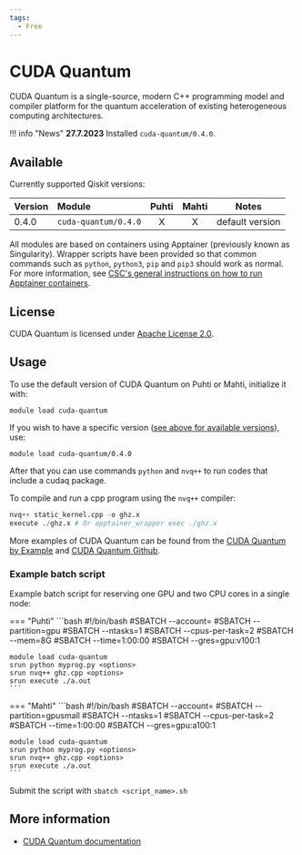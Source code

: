 ```yaml
---
tags:
  - Free
---
```


# CUDA Quantum

CUDA Quantum is a single-source, modern C++ programming model and compiler platform 
for the quantum acceleration of existing heterogeneous computing architectures.

!!! info "News"
     **27.7.2023** Installed `cuda-quantum/0.4.0`.

## Available

Currently supported Qiskit versions:

| Version | Module               | Puhti | Mahti | Notes           |
|:--------|:---------------------|:-----:|:-----:|-----------------|
| 0.4.0  | `cuda-quantum/0.4.0`  | X     | X     | default version |

All modules are based on containers using Apptainer (previously known as Singularity).
Wrapper scripts have been provided so that common commands such as `python`,
`python3`, `pip` and `pip3` should work as normal. For more information, see
[CSC's general instructions on how to run Apptainer containers](../computing/containers/run-existing.md).

## License

CUDA Quantum is licensed under
[Apache License 2.0](https://github.com/Qiskit/qiskit-metapackage/blob/master/LICENSE.txt).

## Usage

To use the default version of CUDA Quantum on Puhti or Mahti, initialize
it with:

```text
module load cuda-quantum
```
If you wish to have a specific version ([see above for available
versions](#available)), use:
```text
module load cuda-quantum/0.4.0
```

After that you can use commands `python` and `nvq++` to run codes that include a cudaq package. 

To compile and run a cpp program using the `nvq++` compiler:
```python
nvq++ static_kernel.cpp -o ghz.x
execute ./ghz.x # Or apptainer_wrapper exec ./ghz.x
```
More examples of CUDA Quantum can be found from the 
[CUDA Quantum by Example](https://nvidia.github.io/cuda-quantum/latest/using/examples.html) and [CUDA Quantum Github](https://github.com/NVIDIA/cuda-quantum/tree/main/docs/sphinx/examples).

### Example batch script

Example batch script for reserving one GPU and two CPU cores in a single node:

=== "Puhti"
    ```bash
    #!/bin/bash
    #SBATCH --account=<project>
    #SBATCH --partition=gpu
    #SBATCH --ntasks=1
    #SBATCH --cpus-per-task=2
    #SBATCH --mem=8G
    #SBATCH --time=1:00:00
    #SBATCH --gres=gpu:v100:1
        
    module load cuda-quantum
    srun python myprog.py <options>
    srun nvq++ ghz.cpp <options>
    srun execute ./a.out
    ```

=== "Mahti"
    ```bash
    #!/bin/bash
    #SBATCH --account=<project>
    #SBATCH --partition=gpusmall
    #SBATCH --ntasks=1
    #SBATCH --cpus-per-task=2
    #SBATCH --time=1:00:00
    #SBATCH --gres=gpu:a100:1
    
    module load cuda-quantum
    srun python myprog.py <options>
    srun nvq++ ghz.cpp <options>
    srun execute ./a.out
    ```


Submit the script with `sbatch <script_name>.sh`

## More information

- [CUDA Quantum documentation](https://nvidia.github.io/cuda-quantum/latest/index.html)
